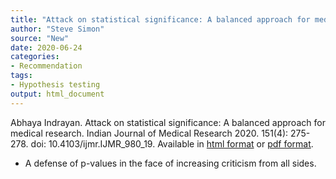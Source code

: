 ```yaml
---
title: "Attack on statistical significance: A balanced approach for medical research"
author: "Steve Simon"
source: "New"
date: 2020-06-24
categories:
- Recommendation
tags:
- Hypothesis testing
output: html_document
---
```


Abhaya Indrayan. Attack on statistical significance: A balanced approach for medical research. Indian Journal of Medical Research 2020. 151(4): 275-278. doi: 10.4103/ijmr.IJMR_980_19. Available in [html format](http://www.ijmr.org.in/article.asp?issn=0971-5916;year=2020;volume=151;issue=4;spage=275;epage=278;aulast=Indrayan;t=6) or [pdf format](http://www.ijmr.org.in/temp/IndianJMedRes1514275-8014585_221545.pdf).

<!---More--->

+ A defense of p-values in the face of increasing criticism from all sides.
